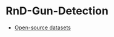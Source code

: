 # RnD-Gun-Detection

* [Open-source datasets](https://github.com/kde2podfreebsd/RnD-Gun-Detection/blob/master/datasets/README.md)
